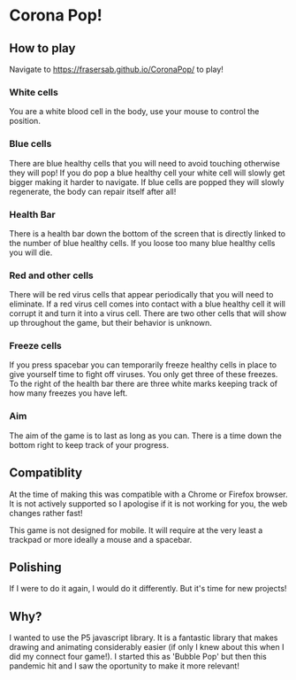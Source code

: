 # Corona Pop!
## How to play
Navigate to https://frasersab.github.io/CoronaPop/ to play!

### White cells
You are a white blood cell in the body, use your mouse to control the position.

### Blue cells
There are blue healthy cells that you will need to avoid touching otherwise they will pop! If you do pop a blue healthy cell your white cell will slowly get bigger making it harder to navigate.
If blue cells are popped they will slowly regenerate, the body can repair itself after all!

### Health Bar
There is a health bar down the bottom of the screen that is directly linked to the number of blue
healthy cells. If you loose too many blue healthy cells you will die.

### Red and other cells
There will be red virus cells that appear periodically that you will need to eliminate. If a red virus cell comes into contact with a blue healthy cell it will corrupt it and turn it into a virus cell. There are two other cells that will show up throughout the game, but their behavior is unknown.

### Freeze cells
If you press spacebar you can temporarily freeze healthy cells in place to give yourself time to fight off viruses. You only get three of these freezes. To the right of the health bar there are three white marks keeping track of how many freezes you have left.

### Aim
The aim of the game is to last as long as you can. There is a time down the bottom right to keep track of your progress.

## Compatiblity
At the time of making this was compatible with a Chrome or Firefox browser. It is not actively supported so I apologise if it is not working for you, the web changes rather fast!

This game is not designed for mobile. It will require at the very least a trackpad or more ideally a mouse and a spacebar.

## Polishing
If I were to do it again, I would do it differently. But it's time for new projects!

## Why?
I wanted to use the P5 javascript library. It is a fantastic library that makes drawing and animating considerably easier (if only I knew about this when I did my connect four game!). I started this as 'Bubble Pop' but then this pandemic hit and I saw the oportunity to make it more relevant!
